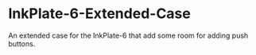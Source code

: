 # InkPlate-6-Extended-Case
An extended case for the InkPlate-6 that add some room for adding push buttons.
